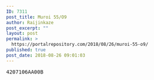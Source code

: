 ```yaml
---
ID: 7311
post_title: Muroi 55/O9
author: Raijinkaze
post_excerpt: ""
layout: post
permalink: >
  https://portalrepository.com/2018/08/26/muroi-55-o9/
published: true
post_date: 2018-08-26 09:01:03
---
```

<pre>4207106AA00B</pre>